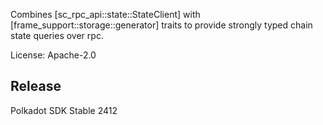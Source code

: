 Combines [sc_rpc_api::state::StateClient] with [frame_support::storage::generator] traits
to provide strongly typed chain state queries over rpc.

License: Apache-2.0


## Release

Polkadot SDK Stable 2412
